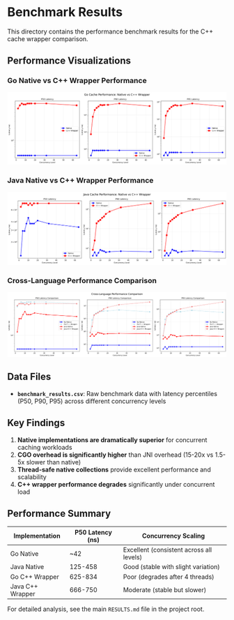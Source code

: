 # Benchmark Results

This directory contains the performance benchmark results for the C++ cache wrapper comparison.

## Performance Visualizations

### Go Native vs C++ Wrapper Performance
![Go Performance Comparison](go_comparison.png)

### Java Native vs C++ Wrapper Performance
![Java Performance Comparison](java_comparison.png)

### Cross-Language Performance Comparison
![Combined Performance Comparison](combined_comparison.png)

## Data Files

- **`benchmark_results.csv`**: Raw benchmark data with latency percentiles (P50, P90, P95) across different concurrency levels

## Key Findings

1. **Native implementations are dramatically superior** for concurrent caching workloads
2. **CGO overhead is significantly higher** than JNI overhead (15-20x vs 1.5-5x slower than native)
3. **Thread-safe native collections** provide excellent performance and scalability
4. **C++ wrapper performance degrades** significantly under concurrent load

## Performance Summary

| Implementation | P50 Latency (ns) | Concurrency Scaling |
|----------------|------------------|-------------------|
| Go Native | ~42 | Excellent (consistent across all levels) |
| Java Native | 125-458 | Good (stable with slight variation) |
| Go C++ Wrapper | 625-834 | Poor (degrades after 4 threads) |
| Java C++ Wrapper | 666-750 | Moderate (stable but slower) |

For detailed analysis, see the main `RESULTS.md` file in the project root. 